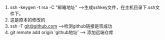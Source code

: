 1.  ssh -keygen -t rsa -C "邮箱地址" -->生成sshkey文件，在主机目录下.ssh文件下。
2.  这是原本的修改的
2.  ssh -T git@github.com -->检测github链接是否成功
2.  git remote add origin 'github地址' --> 添加远端仓库

